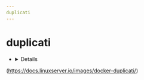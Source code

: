 ```yaml
---
duplicati
---
```


# duplicati

- <details>
    <h3>WebUI Dashboard</h3>
    <img src="resources/screenshots/duplicati.webp" alt="duplicati ui screenshot"/>
    <h4>Example implementation on <a href="https://ivylikethevine.com/projects/homelab-backups/#rule-3-offsite-backups">my blog.</a></h4>

    <img alt="x64 Version" src="https://img.shields.io/docker/v/linuxserver/duplicati/latest?arch=amd64&label=x64">
    <img alt="Arm64 Version" src="https://img.shields.io/docker/v/linuxserver/duplicati/latest?arch=arm64&label=arm64">
  </details>

(https://docs.linuxserver.io/images/docker-duplicati/)
